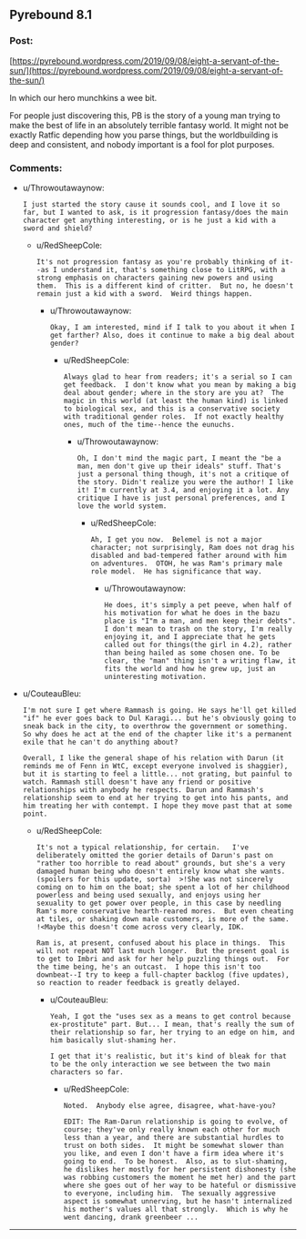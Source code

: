## Pyrebound 8.1

### Post:

[https://pyrebound.wordpress.com/2019/09/08/eight-a-servant-of-the-sun/](https://pyrebound.wordpress.com/2019/09/08/eight-a-servant-of-the-sun/)

In which our hero munchkins a wee bit.

For people just discovering this, PB is the story of a young man trying to make the best of life in an absolutely terrible fantasy world.  It might not be exactly Ratfic depending how you parse things, but the worldbuilding is deep and consistent, and nobody important is a fool for plot purposes.

### Comments:

- u/Throwoutawaynow:
  ```
  I just started the story cause it sounds cool, and I love it so far, but I wanted to ask, is it progression fantasy/does the main character get anything interesting, or is he just a kid with a sword and shield?
  ```

  - u/RedSheepCole:
    ```
    It's not progression fantasy as you're probably thinking of it--as I understand it, that's something close to LitRPG, with a strong emphasis on characters gaining new powers and using them.  This is a different kind of critter.  But no, he doesn't remain just a kid with a sword.  Weird things happen.
    ```

    - u/Throwoutawaynow:
      ```
      Okay, I am interested, mind if I talk to you about it when I get farther? Also, does it continue to make a big deal about gender?
      ```

      - u/RedSheepCole:
        ```
        Always glad to hear from readers; it's a serial so I can get feedback.  I don't know what you mean by making a big deal about gender; where in the story are you at?  The magic in this world (at least the human kind) is linked to biological sex, and this is a conservative society with traditional gender roles.  If not exactly healthy ones, much of the time--hence the eunuchs.
        ```

        - u/Throwoutawaynow:
          ```
          Oh, I don't mind the magic part, I meant the "be a man, men don't give up their ideals" stuff. That's just a personal thing though, it's not a critique of the story. Didn't realize you were the author! I like it! I'm currently at 3.4, and enjoying it a lot. Any critique I have is just personal preferences, and I love the world system.
          ```

          - u/RedSheepCole:
            ```
            Ah, I get you now.  Belemel is not a major character; not surprisingly, Ram does not drag his disabled and bad-tempered father around with him on adventures.  OTOH, he was Ram's primary male role model.  He has significance that way.
            ```

            - u/Throwoutawaynow:
              ```
              He does, it's simply a pet peeve, when half of his motivation for what he does in the bazu place is "I"m a man, and men keep their debts". I don't mean to trash on the story, I'm really enjoying it, and I appreciate that he gets called out for things(the girl in 4.2), rather than being hailed as some chosen one. To be clear, the "man" thing isn't a writing flaw, it fits the world and how he grew up, just an uninteresting motivation.
              ```

- u/CouteauBleu:
  ```
  I'm not sure I get where Rammash is going. He says he'll get killed "if" he ever goes back to Dul Karagi... but he's obviously going to sneak back in the city, to overthrow the government or something. So why does he act at the end of the chapter like it's a permanent exile that he can't do anything about?

  Overall, I like the general shape of his relation with Darun (it reminds me of Fenn in WtC, except everyone involved is shaggier), but it is starting to feel a little... not grating, but painful to watch. Rammash still doesn't have any friend or positive relationships with anybody he respects. Darun and Rammash's relationship seem to end at her trying to get into his pants, and him treating her with contempt. I hope they move past that at some point.
  ```

  - u/RedSheepCole:
    ```
    It's not a typical relationship, for certain.   I've deliberately omitted the gorier details of Darun's past on "rather too horrible to read about" grounds, but she's a very damaged human being who doesn't entirely know what she wants. (spoilers for this update, sorta)  >!She was not sincerely coming on to him on the boat; she spent a lot of her childhood powerless and being used sexually, and enjoys using her sexuality to get power over people, in this case by needling Ram's more conservative hearth-reared mores.  But even cheating at tiles, or shaking down male customers, is more of the same.  !<Maybe this doesn't come across very clearly, IDK.

    Ram is, at present, confused about his place in things.  This will not repeat NOT last much longer.  But the present goal is to get to Imbri and ask for her help puzzling things out.  For the time being, he's an outcast.  I hope this isn't too downbeat--I try to keep a full-chapter backlog (five updates), so reaction to reader feedback is greatly delayed.
    ```

    - u/CouteauBleu:
      ```
      Yeah, I got the "uses sex as a means to get control because ex-prostitute" part. But... I mean, that's really the sum of their relationship so far, her trying to an edge on him, and him basically slut-shaming her.

      I get that it's realistic, but it's kind of bleak for that to be the only interaction we see between the two main characters so far.
      ```

      - u/RedSheepCole:
        ```
        Noted.  Anybody else agree, disagree, what-have-you?

        EDIT: The Ram-Darun relationship is going to evolve, of course; they've only really known each other for much less than a year, and there are substantial hurdles to trust on both sides.  It might be somewhat slower than you like, and even I don't have a firm idea where it's going to end.  To be honest.  Also, as to slut-shaming, he dislikes her mostly for her persistent dishonesty (she was robbing customers the moment he met her) and the part where she goes out of her way to be hateful or dismissive to everyone, including him.  The sexually aggressive aspect is somewhat unnerving, but he hasn't internalized his mother's values all that strongly.  Which is why he went dancing, drank greenbeer ...
        ```

---

